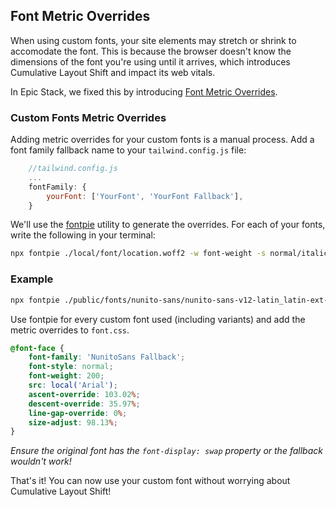 ## Font Metric Overrides

When using custom fonts, your site elements may stretch or shrink to accomodate
the font. This is because the browser doesn't know the dimensions of the font
you're using until it arrives, which introduces Cumulative Layout Shift and
impact its web vitals.

In Epic Stack, we fixed this by introducing
[Font Metric Overrides](https://github.com/epicweb-dev/epic-stack/pull/128/files).

### Custom Fonts Metric Overrides

Adding metric overrides for your custom fonts is a manual process. Add a font
family fallback name to your `tailwind.config.js` file:

```js
    //tailwind.config.js
    ...
    fontFamily: {
        yourFont: ['YourFont', 'YourFont Fallback'],
    }
```

We'll use the [fontpie](https://www.npmjs.com/package/fontpie) utility to
generate the overrides. For each of your fonts, write the following in your
terminal:

```bash
npx fontpie ./local/font/location.woff2 -w font-weight -s normal/italic -n YourFont
```

### Example

```sh
npx fontpie ./public/fonts/nunito-sans/nunito-sans-v12-latin_latin-ext-200.woff2 -w 200 -s normal -n NunitoSans
```

Use fontpie for every custom font used (including variants) and add the metric
overrides to `font.css`.

```css
@font-face {
    font-family: 'NunitoSans Fallback';
    font-style: normal;
    font-weight: 200;
    src: local('Arial');
    ascent-override: 103.02%;
    descent-override: 35.97%;
    line-gap-override: 0%;
    size-adjust: 98.13%;
}
```

_Ensure the original font has the `font-display: swap` property or the fallback
wouldn't work!_

That's it! You can now use your custom font without worrying about Cumulative
Layout Shift!
